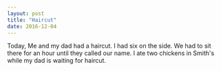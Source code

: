 ```yaml
---
layout: post
title: "Haircut"
date: 2016-12-04
---
```


Today, Me and my dad had a haircut. I had six on the side. We had to sit there for an hour until they called our name. I ate two chickens in Smith's while my dad is waiting for haircut.
